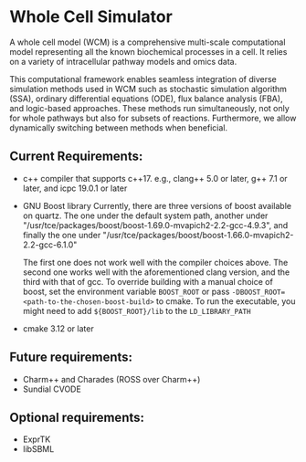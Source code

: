 # Whole Cell Simulator
 A whole cell model (WCM) is a comprehensive multi-scale computational model
 representing all the known biochemical processes in a cell. It relies on a
 variety of intracellular pathway models and omics data.

 This computational framework enables seamless integration of diverse simulation
 methods used in WCM such as stochastic simulation algorithm (SSA), ordinary
 differential equations (ODE), flux balance analysis (FBA), and logic-based
 approaches.
 These methods run simultaneously, not only for whole pathways but also for
 subsets of reactions. Furthermore, we allow dynamically switching between
 methods when beneficial.

## Current Requirements:
 + c++ compiler that supports c++17.
   e.g., clang++ 5.0 or later, g++ 7.1 or later, and icpc 19.0.1 or later
 + GNU Boost library
   Currently, there are three versions of boost available on quartz.
   The one under the default system path, another under
   "/usr/tce/packages/boost/boost-1.69.0-mvapich2-2.2-gcc-4.9.3", and finally
   the one under "/usr/tce/packages/boost/boost-1.66.0-mvapich2-2.2-gcc-6.1.0"

   The first one does not work well with the compiler choices above.
   The second one works well with the aforementioned clang version, and the
   third with that of gcc.
   To override building with a manual choice of boost, set the environment
   variable `BOOST_ROOT` or pass `-DBOOST_ROOT=<path-to-the-chosen-boost-build>`
   to cmake. To run the executable, you might need to add `${BOOST_ROOT}/lib`
   to the `LD_LIBRARY_PATH`
 + cmake 3.12 or later

## Future requirements:
 + Charm++ and Charades (ROSS over Charm++)
 + Sundial CVODE

## Optional requirements:
 + ExprTK
 + libSBML
